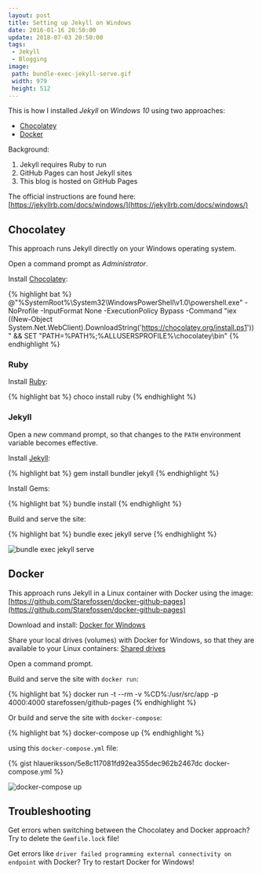 ```yaml
---
layout: post
title: Setting up Jekyll on Windows
date: 2016-01-16 20:50:00
update: 2018-07-03 20:50:00
tags:
 - Jekyll
 - Blogging
image:
 path: bundle-exec-jekyll-serve.gif
 width: 979
 height: 512
---
```


This is how I installed *Jekyll* on *Windows 10* using two approaches:

* [Chocolatey](#chocolatey)
* [Docker](#docker)

Background:

1. Jekyll requires Ruby to run
2. GitHub Pages can host Jekyll sites
3. This blog is hosted on GitHub Pages

The official instructions are found here: [https://jekyllrb.com/docs/windows/](https://jekyllrb.com/docs/windows/)

## Chocolatey

This approach runs Jekyll directly on your Windows operating system.

Open a command prompt as *Administrator*.

Install [Chocolatey](https://chocolatey.org/install):

{% highlight bat %}
@"%SystemRoot%\System32\WindowsPowerShell\v1.0\powershell.exe" -NoProfile -InputFormat None -ExecutionPolicy Bypass -Command "iex ((New-Object System.Net.WebClient).DownloadString('https://chocolatey.org/install.ps1'))" && SET "PATH=%PATH%;%ALLUSERSPROFILE%\chocolatey\bin"
{% endhighlight %}

### Ruby

Install [Ruby](https://chocolatey.org/packages/ruby):

{% highlight bat %}
choco install ruby
{% endhighlight %}

### Jekyll

Open a *new* command prompt, so that changes to the `PATH` environment variable becomes effective.

Install [Jekyll](https://rubygems.org/gems/jekyll/):

{% highlight bat %}
gem install bundler jekyll
{% endhighlight %}

Install Gems:

{% highlight bat %}
bundle install
{% endhighlight %}

Build and serve the site:

{% highlight bat %}
bundle exec jekyll serve
{% endhighlight %}

![bundle exec jekyll serve](bundle-exec-jekyll-serve.gif)

## Docker

This approach runs Jekyll in a Linux container with Docker using the image: [https://github.com/Starefossen/docker-github-pages](https://github.com/Starefossen/docker-github-pages)

Download and install: [Docker for Windows](https://docs.docker.com/docker-for-windows/install/)

Share your local drives (volumes) with Docker for Windows, so that they are available to your Linux containers: [Shared drives](https://docs.docker.com/docker-for-windows/#shared-drives)

Open a command prompt.

Build and serve the site with `docker run`:

{% highlight bat %}
docker run -t --rm -v %CD%:/usr/src/app -p 4000:4000 starefossen/github-pages
{% endhighlight %}

Or build and serve the site with `docker-compose`:

{% highlight bat %}
docker-compose up
{% endhighlight %}

using this `docker-compose.yml` file:

{% gist hlaueriksson/5e8c117081fd92ea355dec962b2467dc docker-compose.yml %}

![docker-compose up](docker-compose-up.gif)

## Troubleshooting

Get errors when switching between the Chocolatey and Docker approach? Try to delete the `Gemfile.lock` file!

Get errors like `driver failed programming external connectivity on endpoint` with Docker? Try to restart Docker for Windows!
